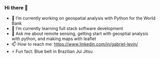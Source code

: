 ### Hi there 👋

<!-- **Gabe-Levin/Gabe-Levin** is a ✨ _special_ ✨ repository because its `README.md` (this file) appears on your GitHub profile. -->
- 🔭 I’m currently working on geospatial analysis with Python for the World Bank
- 🌱 I’m currently learning full stack software development
- 💬 Ask me about remote sensing, getting start with geosptial analysis with python, and making maps with leaflet
- 📫 How to reach me: https://www.linkedin.com/in/gabriel-levin/
- ⚡ Fun fact: Blue belt in Brazilian Jui Jitsu
<!-- - 👯 I’m looking to collaborate on  -->
<!-- - 🤔 I’m looking for help with  -->


